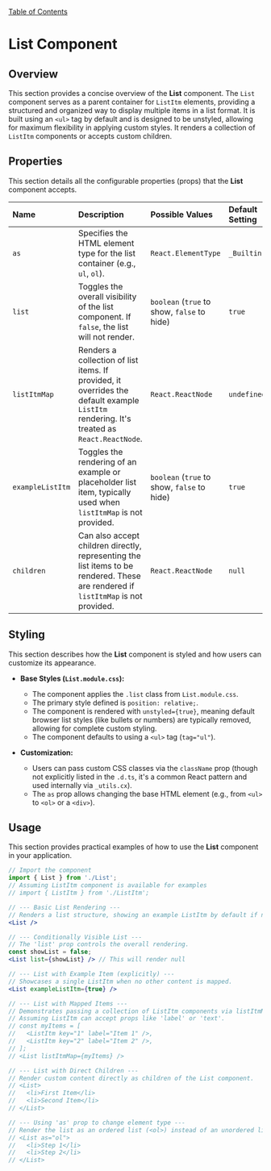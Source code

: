 [Table of Contents](../../toc.md)

# List Component

## Overview
This section provides a concise overview of the **List** component. The `List` component serves as a parent container for `ListItm` elements, providing a structured and organized way to display multiple items in a list format. It is built using an `<ul>` tag by default and is designed to be unstyled, allowing for maximum flexibility in applying custom styles. It renders a collection of `ListItm` components or accepts custom children.

## Properties
This section details all the configurable properties (props) that the **List** component accepts.

| Name              | Description                                                                                                                                       | Possible Values                                                                                                                                             | Default Setting |
| :---------------- | :------------------------------------------------------------------------------------------------------------------------------------------------ | :---------------------------------------------------------------------------------------------------------------------------------------------------------- | :-------------- |
| `as`              | Specifies the HTML element type for the list container (e.g., `ul`, `ol`).                                                                      | `React.ElementType`                                                                                                                                         | `_Builtin.List` |
| `list`            | Toggles the overall visibility of the list component. If `false`, the list will not render.                                                     | `boolean` (`true` to show, `false` to hide)                                                                                                                 | `true`          |
| `listItmMap`      | Renders a collection of list items. If provided, it overrides the default example `ListItm` rendering. It's treated as `React.ReactNode`.           | `React.ReactNode`                                                                                                                                           | `undefined`     |
| `exampleListItm`  | Toggles the rendering of an example or placeholder list item, typically used when `listItmMap` is not provided.                                   | `boolean` (`true` to show, `false` to hide)                                                                                                                 | `true`          |
| `children`        | Can also accept children directly, representing the list items to be rendered. These are rendered if `listItmMap` is not provided.                 | `React.ReactNode`                                                                                                                                           | `null`          |


## Styling
This section describes how the **List** component is styled and how users can customize its appearance.

*   **Base Styles (`List.module.css`):**
    *   The component applies the `.list` class from `List.module.css`.
    *   The primary style defined is `position: relative;`.
    *   The component is rendered with `unstyled={true}`, meaning default browser list styles (like bullets or numbers) are typically removed, allowing for complete custom styling.
    *   The component defaults to using a `<ul>` tag (`tag="ul"`).

*   **Customization:**
    *   Users can pass custom CSS classes via the `className` prop (though not explicitly listed in the `.d.ts`, it's a common React pattern and used internally via `_utils.cx`).
    *   The `as` prop allows changing the base HTML element (e.g., from `<ul>` to `<ol>` or a `<div>`).

## Usage
This section provides practical examples of how to use the **List** component in your application.

```jsx
// Import the component
import { List } from './List';
// Assuming ListItm component is available for examples
// import { ListItm } from './ListItm';

// --- Basic List Rendering ---
// Renders a list structure, showing an example ListItm by default if no listItmMap or children are provided.
<List />

// --- Conditionally Visible List ---
// The 'list' prop controls the overall rendering.
const showList = false;
<List list={showList} /> // This will render null

// --- List with Example Item (explicitly) ---
// Showcases a single ListItm when no other content is mapped.
<List exampleListItm={true} />

// --- List with Mapped Items ---
// Demonstrates passing a collection of ListItm components via listItmMap.
// Assuming ListItm can accept props like 'label' or 'text'.
// const myItems = [
//   <ListItm key="1" label="Item 1" />,
//   <ListItm key="2" label="Item 2" />,
// ];
// <List listItmMap={myItems} />

// --- List with Direct Children ---
// Render custom content directly as children of the List component.
// <List>
//   <li>First Item</li>
//   <li>Second Item</li>
// </List>

// --- Using 'as' prop to change element type ---
// Render the list as an ordered list (<ol>) instead of an unordered list (<ul>).
// <List as="ol">
//   <li>Step 1</li>
//   <li>Step 2</li>
// </List>
```
